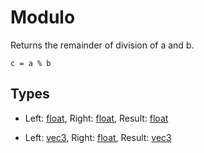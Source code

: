 
# Modulo

Returns the remainder of division of a and b.

```
c = a % b
```

## Types

- Left: [float](/MdDocs/Types/Float.md), Right: [float](/MdDocs/Types/Float.md), Result: [float](/MdDocs/Types/Float.md)

- Left: [vec3](/MdDocs/Types/Vec3.md), Right: [float](/MdDocs/Types/Float.md), Result: [vec3](/MdDocs/Types/Vec3.md)


